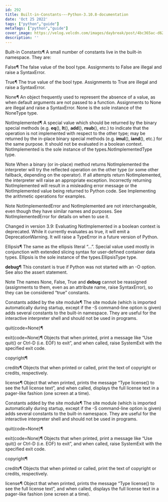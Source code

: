 ```yaml
---
id: 292
title: Built-in-Constants-—-Python-3.10.8-documentation
date: 'Oct 25 2022'
tags: ["python","guide"]
metaTags: ["python","guide"]
cover_image: https://velog.velcdn.com/images/daybreak/post/4bc365ac-d62b-4417-a21a-735f6432fb2d/python001.png
description: ''
---
```



Built-in Constants¶
A small number of constants live in the built-in namespace.  They are:


False¶
The false value of the bool type. Assignments to False
are illegal and raise a SyntaxError.




True¶
The true value of the bool type. Assignments to True
are illegal and raise a SyntaxError.




None¶
An object frequently used to represent the absence of a value, as when
default arguments are not passed to a function. Assignments to None
are illegal and raise a SyntaxError.
None is the sole instance of the NoneType type.




NotImplemented¶
A special value which should be returned by the binary special methods
(e.g. __eq__(), __lt__(), __add__(), __rsub__(),
etc.) to indicate that the operation is not implemented with respect to
the other type; may be returned by the in-place binary special methods
(e.g. __imul__(), __iand__(), etc.) for the same purpose.
It should not be evaluated in a boolean context.
NotImplemented is the sole instance of the types.NotImplementedType type.

Note
When a binary (or in-place) method returns NotImplemented the
interpreter will try the reflected operation on the other type (or some
other fallback, depending on the operator).  If all attempts return
NotImplemented, the interpreter will raise an appropriate exception.
Incorrectly returning NotImplemented will result in a misleading
error message or the NotImplemented value being returned to Python code.
See Implementing the arithmetic operations for examples.


Note
NotImplementedError and NotImplemented are not interchangeable,
even though they have similar names and purposes.
See NotImplementedError for details on when to use it.


Changed in version 3.9: Evaluating NotImplemented in a boolean context is deprecated. While
it currently evaluates as true, it will emit a DeprecationWarning.
It will raise a TypeError in a future version of Python.





Ellipsis¶
The same as the ellipsis literal “...”. Special value used mostly in conjunction
with extended slicing syntax for user-defined container data types.
Ellipsis is the sole instance of the types.EllipsisType type.




__debug__¶
This constant is true if Python was not started with an -O option.
See also the assert statement.



Note
The names None, False, True and __debug__
cannot be reassigned (assignments to them, even as an attribute name, raise
SyntaxError), so they can be considered “true” constants.


Constants added by the site module¶
The site module (which is imported automatically during startup, except
if the -S command-line option is given) adds several constants to the
built-in namespace.  They are useful for the interactive interpreter shell and
should not be used in programs.


quit(code=None)¶

exit(code=None)¶
Objects that when printed, print a message like “Use quit() or Ctrl-D
(i.e. EOF) to exit”, and when called, raise SystemExit with the
specified exit code.




copyright¶

credits¶
Objects that when printed or called, print the text of copyright or
credits, respectively.




license¶
Object that when printed, prints the message “Type license() to see the
full license text”, and when called, displays the full license text in a
pager-like fashion (one screen at a time).




Constants added by the site module¶
The site module (which is imported automatically during startup, except
if the -S command-line option is given) adds several constants to the
built-in namespace.  They are useful for the interactive interpreter shell and
should not be used in programs.


quit(code=None)¶

exit(code=None)¶
Objects that when printed, print a message like “Use quit() or Ctrl-D
(i.e. EOF) to exit”, and when called, raise SystemExit with the
specified exit code.




copyright¶

credits¶
Objects that when printed or called, print the text of copyright or
credits, respectively.




license¶
Object that when printed, prints the message “Type license() to see the
full license text”, and when called, displays the full license text in a
pager-like fashion (one screen at a time).



